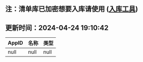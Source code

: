 ## 注：清单库已加密想要入库请使用 ([入库工具](https://github.com/BlankTMing/ManifestAutoUpdate/releases))

## 更新时间：2024-04-24 19:10:42
| AppID | 名称 | 类型  |
| :-------------------- | :----------------------------- | :----------- |
| null | null| null |

